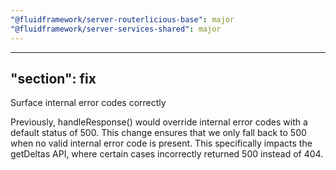 ```yaml
---
"@fluidframework/server-routerlicious-base": major
"@fluidframework/server-services-shared": major
---
```

---
"section": fix
---

Surface internal error codes correctly

Previously, handleResponse() would override internal error codes with a default status of 500. This change ensures that we only fall back to 500 when no valid internal error code is present. This specifically impacts the getDeltas API, where certain cases incorrectly returned 500 instead of 404.
